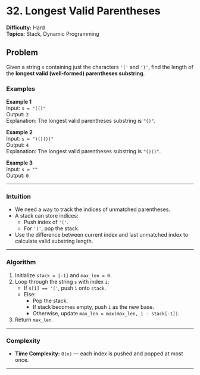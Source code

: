# 32. Longest Valid Parentheses

**Difficulty:** Hard  
**Topics:** Stack, Dynamic Programming  

## Problem

Given a string `s` containing just the characters `'('` and `')'`, find the length of the **longest valid (well-formed) parentheses substring**.

### Examples

**Example 1**  
Input: `s = "(()"`  
Output: `2`  
Explanation: The longest valid parentheses substring is `"()"`.

**Example 2**  
Input: `s = ")()())"`  
Output: `4`  
Explanation: The longest valid parentheses substring is `"()()"`.

**Example 3**  
Input: `s = ""`  
Output: `0`  

---

### Intuition  

- We need a way to track the indices of unmatched parentheses.  
- A stack can store indices:
  - Push index of `'('`.
  - For `')'`, pop the stack.
- Use the difference between current index and last unmatched index to calculate valid substring length.

---

### Algorithm 

1. Initialize `stack = [-1]` and `max_len = 0`.  
2. Loop through the string `s` with index `i`:
   - If `s[i] == '('`, push `i` onto `stack`.  
   - Else:
     - Pop the stack.  
     - If stack becomes empty, push `i` as the new base.  
     - Otherwise, update `max_len = max(max_len, i - stack[-1])`.  
3. Return `max_len`.

---

### Complexity

- **Time Complexity:** `O(n)` — each index is pushed and popped at most once.  
---